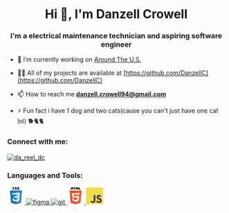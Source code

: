 <h1 align="center">Hi 👋, I'm Danzell Crowell</h1>
<h3 align="center">I'm a electrical maintenance technician and aspiring software engineer</h3>

- 🔭 I’m currently working on [Around The U.S.](https://github.com/DanzellC/se_project_aroundtheus)

- 👨‍💻 All of my projects are available at [https://github.com/DanzellC](https://github.com/DanzellC)

- 📫 How to reach me **danzell.crowell94@gmail.com**

- ⚡ Fun fact i have 1 dog and two cats(cause you can't just have one cat lol) 🐕🐈🐈

<h3 align="left">Connect with me:</h3>
<p align="left">
<a href="https://instagram.com/da_reel_dc" target="blank"><img align="center" src="https://raw.githubusercontent.com/rahuldkjain/github-profile-readme-generator/master/src/images/icons/Social/instagram.svg" alt="da_reel_dc" height="30" width="40" /></a>
</p>

<h3 align="left">Languages and Tools:</h3>
<p align="left"> <a href="https://www.w3schools.com/css/" target="_blank" rel="noreferrer"> <img src="https://raw.githubusercontent.com/devicons/devicon/master/icons/css3/css3-original-wordmark.svg" alt="css3" width="40" height="40"/> </a> <a href="https://www.figma.com/" target="_blank" rel="noreferrer"> <img src="https://www.vectorlogo.zone/logos/figma/figma-icon.svg" alt="figma" width="40" height="40"/> </a> <a href="https://git-scm.com/" target="_blank" rel="noreferrer"> <img src="https://www.vectorlogo.zone/logos/git-scm/git-scm-icon.svg" alt="git" width="40" height="40"/> </a> <a href="https://www.w3.org/html/" target="_blank" rel="noreferrer"> <img src="https://raw.githubusercontent.com/devicons/devicon/master/icons/html5/html5-original-wordmark.svg" alt="html5" width="40" height="40"/> </a> <a href="https://developer.mozilla.org/en-US/docs/Web/JavaScript" target="_blank" rel="noreferrer"> <img src="https://raw.githubusercontent.com/devicons/devicon/master/icons/javascript/javascript-original.svg" alt="javascript" width="40" height="40"/> </a> </p>
